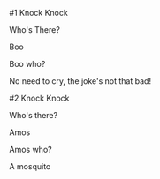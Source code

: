 #1
Knock Knock

Who's There?

Boo

Boo who?

No need to cry, the joke's not that bad!

#2
Knock Knock

Who's there?

Amos

Amos who?

A mosquito


